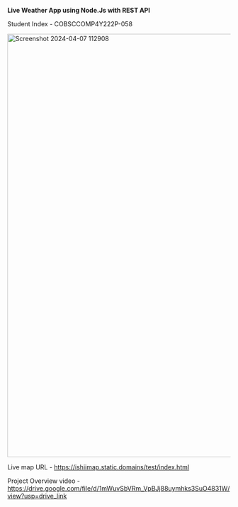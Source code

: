 <b>Live Weather App using Node.Js with REST API</b>

Student Index - COBSCCOMP4Y222P-058

<img width="955" alt="Screenshot 2024-04-07 112908" src="https://github.com/IshiniNadeesha/weatherApp/assets/134253245/30bb6e15-73a2-44c4-a577-7977a806882a">

Live map URL - https://ishiimap.static.domains/test/index.html

Project Overview video - https://drive.google.com/file/d/1mWuvSbVRm_VpBJj88uymhks3SuO4831W/view?usp=drive_link
